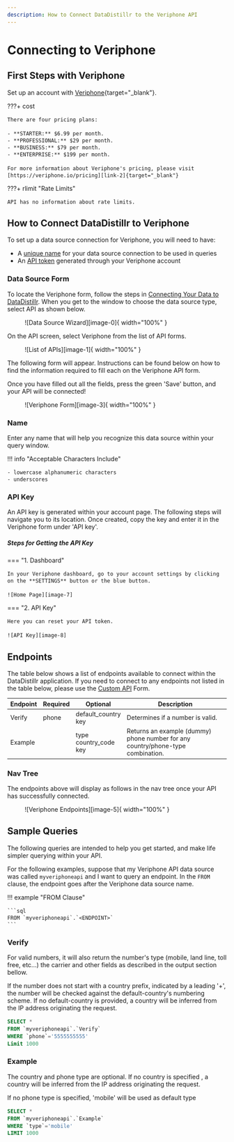 ```yaml
---
description: How to Connect DataDistillr to the Veriphone API
---
```


# Connecting to Veriphone

## First Steps with Veriphone
Set up an account with [Veriphone][link-1]{target="_blank"}.

???+ cost

    There are four pricing plans:
    
    - **STARTER:** $6.99 per month.
    - **PROFESSIONAL:** $29 per month.
    - **BUSINESS:** $79 per month.
    - **ENTERPRISE:** $199 per month.

    For more information about Veriphone's pricing, please visit [https://veriphone.io/pricing][link-2]{target="_blank"}

???+ rlimit "Rate Limits"
    
    API has no information about rate limits.
    
## How to Connect DataDistillr to Veriphone
To set up a data source connection for Veriphone, you will need to have:

- A [unique name](#name) for your data source connection to be used in queries
- An [API token](#api-key) generated through your Veriphone account

### Data Source Form
To locate the Veriphone form, follow the steps in [Connecting Your Data to DataDistillr](../../). When you get to the window to choose the data source type, select API as shown below.

<figure markdown>
  ![Data Source Wizard][image-0]{ width="100%" }
</figure>


On the API screen, select Veriphone from the list of API forms.

<figure markdown>
  ![List of APIs][image-1]{ width="100%" }
</figure>



The following form will appear. Instructions can be found below on how to find the information required to fill each on the Veriphone API form.

Once you have filled out all the fields, press the green 'Save' button, and your API will be connected!

<figure markdown>
  ![Veriphone Form][image-3]{ width="100%" }
</figure>

### Name
Enter any name that will help you recognize this data source within your query window.

!!! info "Acceptable Characters Include"

    - lowercase alphanumeric characters
    - underscores


### API Key
An API key is generated within your account page. The following steps will navigate you to its location. Once created, copy the key and enter it in the Veriphone form under 'API key'.

##### Steps for Getting the API Key

=== "1. Dashboard"

    In your Veriphone dashboard, go to your account settings by clicking on the **SETTINGS** button or the blue button.

    ![Home Page][image-7]

=== "2. API Key"

    Here you can reset your API token.    

    ![API Key][image-8]


## Endpoints
The table below shows a list of endpoints available to connect within the DataDistillr application. If you need to connect to any endpoints not listed in the table below, please use the [Custom API](custom-apis.md) Form.

| Endpoint | Required | Optional                    | Description                                                                     |
|----------|----------|-----------------------------|---------------------------------------------------------------------------------|
| Verify   | phone    | default_country<br>key      | Determines if a number is valid.                                                |
| Example  |          | type<br>country_code<br>key | Returns an example (dummy) phone number for any country/phone-type combination. |


### Nav Tree
The endpoints above will display as follows in the nav tree once your API has successfully connected.

<figure markdown>
  ![Veriphone Endpoints][image-5]{ width="100%" }
</figure>

## Sample Queries
The following queries are intended to help you get started, and make life simpler querying within your API.

For the following examples, suppose that my Veriphone API data source was called `myveriphoneapi` and I want to query an endpoint. In the `FROM` clause, the endpoint goes after the Veriphone data source name.

!!! example "FROM Clause"

    ```sql
    FROM `myveriphoneapi`.`<ENDPOINT>`
    ```

### Verify
For valid numbers, it will also return the number's type (mobile, land line, toll free, etc...) the carrier and other fields as described in the output section bellow.

If the number does not start with a country prefix, indicated by a leading '+', the number will be checked against the default-country's numbering scheme. If no default-country is provided, a country will be inferred from the IP address originating the request.

```sql
SELECT * 
FROM `myveriphoneapi`.`Verify`
WHERE `phone`='5555555555'
Limit 1000
```

### Example
The country and phone type are optional. If no country is specified , a country will be inferred from the IP address originating the request.

If no phone type is specified, 'mobile' will be used as default type

```sql
SELECT * 
FROM `myveriphoneapi`.`Example`
WHERE `type`='mobile'
LIMIT 1000
```


[image-0]: ../../img/api/data-source-wizard-api-light.png "Data Source Wizard"
[image-1]: ../../img/api/veriphone/choose-form-veriphone-light.png "API Data Source selection"
[image-2]: ../../img/api/veriphone/choose-form-veriphone-dark.png "API Data Source selection"
[image-3]: ../../img/api/veriphone/veriphone-form-light.png "Veriphone form"
[image-4]: ../../img/api/veriphone/veriphone-form-dark.png "Veriphone form"
[image-5]: ../../img/api/veriphone/veriphone-nav-tree-light.png "Veriphone endpoints in query page nav tree sidebar"
[image-6]: ../../img/api/veriphone/veriphone-nav-tree-dark.png "Veriphone endpoints in query page nav tree sidebar"
[image-7]: ../../img/api/veriphone/veriphone-dashboard.png "Veriphone account dashboard"
[image-8]: ../../img/api/veriphone/veriphone-settings-censored.png "Account settings"

[link-1]: https://veriphone.io/#page-top "Veriphone home page" 
[link-2]: https://veriphone.io/pricing "Veriphone pricing" 